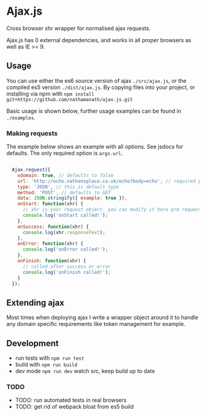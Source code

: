 # Ajax.js

Cross browser xhr wrapper for normalised ajax requests.

Ajax.js has 0 external dependencies, and works in all proper browsers as well as
IE >= 9.

## Usage

You can use either the es6 source version of ajax `./src/ajax.js`, or the
compiled es5 version `./dist/ajax.js`. By copying files into your project, or
installing via npm with `npm install git+https://github.com/nathamanath/ajax.js.git`

Basic usage is shown below, further usage examples can be found in `./examples`.

### Making requests

The example below shows an example with all options. See jsdocs for defaults.
The only required option is `args.url`.

```javascript

  Ajax.request({
    xdomain: true, // defaults to false
    url: 'http://echo.nathansplace.co.uk/echo?body=echo', // required param
    type: 'JOSN', // this is default type
    method: 'POST', // defaults to GET
    data: JSON.stringify({ example: true }),
    onStart: function(xhr) {
      // xhr is your request object. you can modify it here pre request
      console.log('onStart called!');
    },
    onSuccess: function(xhr) {
      console.log(xhr.responseText);
    },
    onError: function(xhr) {
      console.log('onError called!');
    },
    onFinish: function(xhr) {
      // called after success or error
      console.log('onFinish called!');
    }
  });
```

## Extending ajax

Most times when deploying ajax I write a wrapper object around it to handle any
domain specific requirements like token management for example.

## Development

* run tests with `npm run test`
* build with `npm run build`
* dev mode `npm run dev` watch src, keep build up to date

### TODO

* TODO: run automated tests in real browsers
* TODO: get rid of webpack bloat from es5 build
